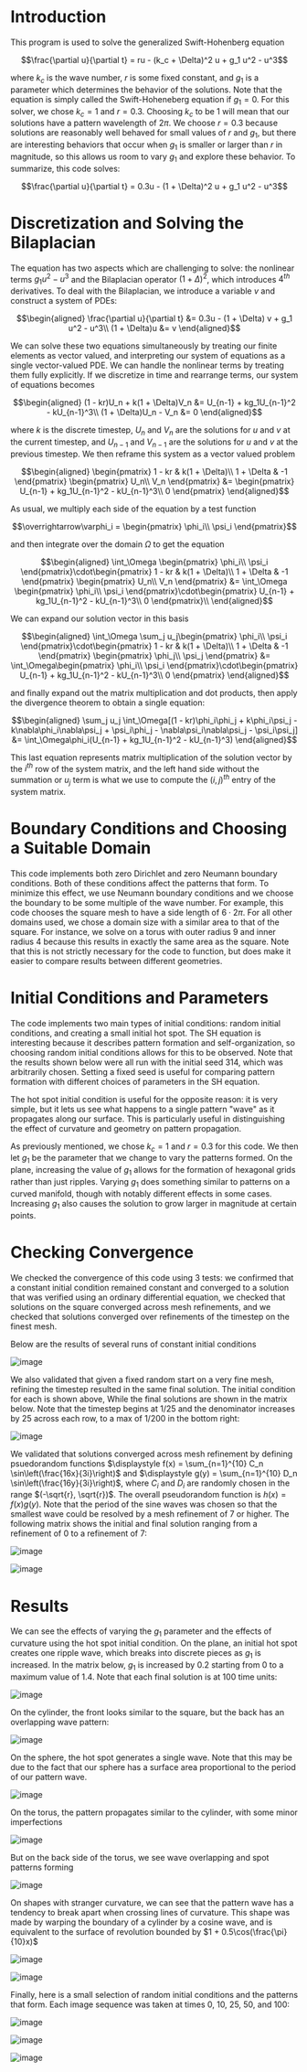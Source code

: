 # Introduction

This program is used to solve the generalized Swift-Hohenberg equation

$$\frac{\partial u}{\partial t} = ru - (k_c + \Delta)^2 u + g_1 u^2 - u^3$$

where $k_c$ is the wave number, $r$ is some fixed constant, and
$g_1$ is a parameter which determines the behavior of the solutions.
Note that the equation is simply called the Swift-Hoheneberg equation if
$g_1 = 0$. For this solver, we chose $k_c = 1$ and $r = 0.3$.
Choosing $k_c$ to be 1 will mean that our solutions have a pattern
wavelength of $2\pi$. We choose $r = 0.3$ because solutions are
reasonably well behaved for small values of $r$ and $g_1$, but there
are interesting behaviors that occur when $g_1$ is smaller or larger
than $r$ in magnitude, so this allows us room to vary $g_1$ and
explore these behavior. To summarize, this code solves:

$$\frac{\partial u}{\partial t} = 0.3u - (1 + \Delta)^2 u + g_1 u^2 - u^3$$

# Discretization and Solving the Bilaplacian

The equation has two aspects which are challenging to solve: the
nonlinear terms $g_1u^2 - u^3$ and the Bilaplacian operator
$(1 + \Delta)^2$, which introduces $4^{th}$ derivatives. To deal
with the Bilaplacian, we introduce a variable $v$ and construct a
system of PDEs:

$$\begin{aligned}
    \frac{\partial u}{\partial t} &= 0.3u - (1 + \Delta) v + g_1 u^2 - u^3\\
    (1 + \Delta)u &= v
\end{aligned}$$

We can solve these two equations simultaneously by treating our
finite elements as vector valued, and interpreting our system of
equations as a single vector-valued PDE. We can handle the nonlinear
terms by treating them fully explicitly. If we discretize in time and
rearrange terms, our system of equations becomes 

$$\begin{aligned}
        (1 - kr)U_n + k(1 + \Delta)V_n &= U_{n-1} + kg_1U_{n-1}^2 - kU_{n-1}^3\\
        (1 + \Delta)U_n - V_n &= 0
\end{aligned}$$ 

where $k$ is the discrete timestep, $U_n$ and
$V_n$ are the solutions for $u$ and $v$ at the current timestep,
and $U_{n-1}$ and $V_{n-1}$ are the solutions for $u$ and $v$ at
the previous timestep. We then reframe this system as a vector valued
problem

$$\begin{aligned}
    \begin{pmatrix}
            1 - kr & k(1 + \Delta)\\
            1 + \Delta & -1
        \end{pmatrix}
        \begin{pmatrix}
            U_n\\
		    V_n
        \end{pmatrix} &= \begin{pmatrix}
            U_{n-1} + kg_1U_{n-1}^2 - kU_{n-1}^3\\
		0
        \end{pmatrix}
\end{aligned}$$

As usual, we multiply each side of the equation by a
test function 

$$\overrightarrow\varphi_i = \begin{pmatrix}
    \phi_i\\
    \psi_i
\end{pmatrix}$$

and then integrate over the domain $\Omega$ to get the equation

$$\begin{aligned}
    \int_\Omega \begin{pmatrix}
            \phi_i\\ 
                \psi_i
        \end{pmatrix}\cdot\begin{pmatrix}
            1 - kr & k(1 + \Delta)\\
            1 + \Delta & -1
        \end{pmatrix}
        \begin{pmatrix}
            U_n\\
            V_n
        \end{pmatrix} &= \int_\Omega \begin{pmatrix}
            \phi_i\\
		\psi_i
        \end{pmatrix}\cdot\begin{pmatrix}
            U_{n-1} + kg_1U_{n-1}^2 - kU_{n-1}^3\\
		0
        \end{pmatrix}\\
\end{aligned}$$

We can expand our solution vector in this basis

$$\begin{aligned}
    \int_\Omega \sum_j u_j\begin{pmatrix}
            \phi_i\\
		    \psi_i
        \end{pmatrix}\cdot\begin{pmatrix}
            1 - kr & k(1 + \Delta)\\
            1 + \Delta & -1
        \end{pmatrix}
        \begin{pmatrix}
            \phi_j\\
            \psi_j
        \end{pmatrix} &= \int_\Omega\begin{pmatrix}
            \phi_i\\
		    \psi_i
        \end{pmatrix}\cdot\begin{pmatrix}
            U_{n-1} + kg_1U_{n-1}^2 - kU_{n-1}^3\\
		0
        \end{pmatrix}
\end{aligned}$$

and finally expand out the matrix multiplication
and dot products, then apply the divergence theorem to obtain
a single equation:

$$\begin{aligned}
    \sum_j u_j \int_\Omega[(1 - kr)\phi_i\phi_j + k\phi_i\psi_j - k\nabla\phi_i\nabla\psi_j + \psi_i\phi_j - \nabla\psi_i\nabla\psi_j - \psi_i\psi_j] &= \int_\Omega\phi_i(U_{n-1} + kg_1U_{n-1}^2 - kU_{n-1}^3)
\end{aligned}$$

This last equation represents matrix multiplication of the
solution vector by the $i^{th}$ row of the system matrix, and the left
hand side without the summation or $u_j$ term is what we use to
compute the $(i, j)^{th}$ entry of the system matrix.

# Boundary Conditions and Choosing a Suitable Domain

This code implements both zero Dirichlet and zero Neumann boundary
conditions. Both of these conditions affect the patterns that form. To
minimize this effect, we use Neumann boundary conditions and we choose
the boundary to be some multiple of the wave number. For example, this
code chooses the square mesh to have a side length of $6\cdot 2\pi$.
For all other domains used, we chose a domain size with a similar area
to that of the square. For instance, we solve on a torus with outer
radius 9 and inner radius 4 because this results in exactly the same
area as the square. Note that this is not strictly necessary for the
code to function, but does make it easier to compare results between
different geometries.

# Initial Conditions and Parameters

The code implements two main types of initial conditions: random initial
conditions, and creating a small initial hot spot. The SH equation is
interesting because it describes pattern formation and
self-organization, so choosing random initial conditions allows for this
to be observed. Note that the results shown below were all run with the
initial seed 314, which was arbitrarily chosen. Setting a fixed seed is
useful for comparing pattern formation with different choices of
parameters in the SH equation.

The hot spot initial condition is useful for the opposite reason: it is
very simple, but it lets us see what happens to a single pattern
\"wave\" as it propagates along our surface. This is particularly
useful in distinguishing the effect of curvature and geometry on pattern
propagation.

As previously mentioned, we chose $k_c = 1$ and $r = 0.3$ for this
code. We then let $g_1$ be the parameter that we change to vary the
patterns formed. On the plane, increasing the value of $g_1$ allows
for the formation of hexagonal grids rather than just ripples. Varying
$g_1$ does something similar to patterns on a curved manifold, though
with notably different effects in some cases. Increasing $g_1$ also
causes the solution to grow larger in magnitude at certain points.

# Checking Convergence

We checked the convergence of this code using 3 tests: we confirmed that
a constant initial condition remained constant and converged to a
solution that was verified using an ordinary differential equation, we
checked that solutions on the square converged across mesh refinements,
and we checked that solutions converged over refinements of the timestep
on the finest mesh.

Below are the results of several runs of constant initial conditions

![image](doc/images/Figures_1_and_2.png)

We also validated that given a fixed random start on a very fine mesh,
refining the timestep resulted in the same final solution. The initial
condition for each is shown above, While the final solutions are shown in the matrix below. Note that the
timestep begins at 1/25 and the denominator increases by 25 across each
row, to a max of 1/200 in the bottom right:

![image](doc/images/TC_table.png)

We validated that solutions converged across mesh refinement by defining
psuedorandom functions
$\displaystyle f(x) = \sum_{n=1}^{10} C_n \sin\left(\frac{16x}{3i}\right)$
and
$\displaystyle g(y) = \sum_{n=1}^{10} D_n \sin\left(\frac{16y}{3i}\right)$,
where $C_i$ and $D_i$ are randomly chosen in the range
$(-\sqrt{r}, \sqrt{r})$. The overall pseudorandom function is
$h(x) = f(x)g(y)$. Note that the period of the sine waves was chosen
so that the smallest wave could be resolved by a mesh refinement of 7 or
higher. The following matrix shows the initial and final solution
ranging from a refinement of 0 to a refinement of 7:

![image](doc/images/Refinement_Convergence_Table_1.png)

![image](doc/images/Refinement_Convergence_Table_2.png)

# Results

We can see the effects of varying the $g_1$ parameter and the effects
of curvature using the hot spot initial condition. On the plane, an
initial hot spot creates one ripple wave, which breaks into discrete
pieces as $g_1$ is increased. In the matrix below, $g_1$ is
increased by 0.2 starting from 0 to a maximum value of 1.4. Note that
each final solution is at 100 time units:

![image](doc/images/Square_Hotspot_Table.png)

On the cylinder, the front looks similar to the square, but the back has
an overlapping wave pattern:

![image](doc/images/Cylinder_Hotspot_Table.png)


On the sphere, the hot spot generates a single wave. Note that this may
be due to the fact that our sphere has a surface area proportional to
the period of our pattern wave.

![image](doc/images/Sphere_Hotspot_Table.png)

On the torus, the pattern propagates similar to the cylinder, with some
minor imperfections

![image](doc/images/Torus_Hotspot_Front_Table.png)

But on the back side of the torus, we see wave overlapping and spot
patterns forming

![image](doc/images/Torus_Hotspot_Back_Table.png)

On shapes with stranger curvature, we can see that the pattern wave has
a tendency to break apart when crossing lines of curvature. This shape
was made by warping the boundary of a cylinder by a cosine wave, and is
equivalent to the surface of revolution bounded by
$1 + 0.5\cos(\frac{\pi}{10}x)$

![image](doc/images/Sinusoid_Hotspot_Front_Table.png)

![image](doc/images/Sinusoid_Hotspot_Back_Table.png)

Finally, here is a small selection of random initial conditions and the
patterns that form. Each image sequence was taken at times 0, 10, 25,
50, and 100:

![image](doc/images/Square_Random_Table.png)

![image](doc/images/Sphere_Random_Table.png)

![image](doc/images/Sinusoid_Random_Table.png)